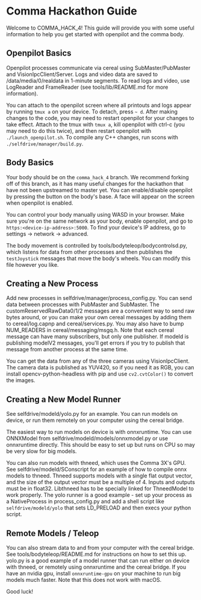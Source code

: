 # Comma Hackathon Guide

Welcome to COMMA_HACK_4! This guide will provide you with some useful information to help you get started with openpilot and the comma body.

## Openpilot Basics
Openpilot processes communicate via cereal using SubMaster/PubMaster and VisionIpcClient/Server. Logs and video data are saved to /data/media/0/realdata in 1-minute segments. To read logs and video, use LogReader and FrameReader (see tools/lib/README.md for more information).

You can attach to the openpilot screen where all printouts and logs appear by running `tmux a` on your device. To detach, press `~ d`. After making changes to the code, you may need to restart openpilot for your changes to take effect. Attach to the tmux with `tmux a`, kill openpilot with ctrl-c (you may need to do this twice), and then restart openpilot with `./launch_openpilot.sh`. To compile any C++ changes, run scons with `./selfdrive/manager/build.py`.

## Body Basics
Your body should be on the `comma_hack_4` branch. We recommend forking off of this branch, as it has many useful changes for the hackathon that have not been upstreamed to master yet. You can enable/disable openpilot by pressing the button on the body's base. A face will appear on the screen when openpilot is enabled.

You can control your body manually using WASD in your browser. Make sure you're on the same network as your body, enable openpilot, and go to `https:<device-ip-address>:5000`. To find your device's IP address, go to settings -> network -> advanced.

The body movement is controlled by tools/bodyteleop/bodycontrolsd.py, which listens for data from other processes and then publishes the `testJoystick` messages that move the body's wheels. You can modify this file however you like.

## Creating a New Process
Add new processes in selfdrive/manager/process_config.py. You can send data between processes with PubMaster and SubMaster. The customReservedRawData0/1/2 messages are a convenient way to send raw bytes around, or you can make your own cereal messages by adding them to cereal/log.capnp and cereal/services.py. You may also have to bump NUM_READERS in cereal/messaging/msgq.h. Note that each cereal message can have many subscribers, but only one publisher. If modeld is publishing modelV2 messages, you'll get errors if you try to publish that message from another process at the same time.

You can get the data from any of the three cameras using VisionIpcClient. The camera data is published as YUV420, so if you need it as RGB, you can install opencv-python-headless with pip and use `cv2.cvtColor()` to convert the images.

## Creating a New Model Runner
See selfdrive/modeld/yolo.py for an example. You can run models on device, or run them remotely on your computer using the cereal bridge.

The easiest way to run models on device is with onnxruntime. You can use ONNXModel from selfdrive/modeld/models/onnxmodel.py or use onnxruntime directly. This should be easy to set up but runs on CPU so may be very slow for big models.

You can also run models with thneed, which uses the Comma 3X's GPU. See selfdrive/modeld/SConscript for an example of how to compile onnx models to thneed. Thneed supports models with a single flat output vector, and the size of the output vector must be a multiple of 4. Inputs and outputs must be in float32. Libthneed has to be specially linked for ThneedModel to work properly. The yolo runner is a good example - set up your process as a NativeProcess in process_config.py and add a shell script like `selfdrive/modeld/yolo` that sets LD_PRELOAD and then execs your python script.

## Remote Models / Teleop
You can also stream data to and from your computer with the cereal bridge. See tools/bodyteleop/README.md for instructions on how to set this up. yolo.py is a good example of a model runner that can run either on device with thneed, or remotely using onnxruntime and the cereal bridge. If you have an nvidia gpu, install `onnxruntime-gpu` on your machine to run big models much faster. Note that this does not work with macOS.

Good luck!
